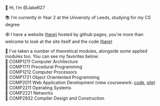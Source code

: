 👋 Hi, I’m @JakeR27

📚 I'm currently in Year 2️ at the University of Leeds, studying for my CS degree

🕸 I have a website [(here)](http://www.jakebs.xyz) hosted by github pages, you're more than welcome to look at the site itself and the code [(here)](https://github.com/JakeR27/jaker27.github.io)

📜 I've taken a number of theoretical modules, alongside some applied modules too. You can see my favorites below:  
🎯 COMP1211 Computer Architecture  
🎯 COMP1711 Procedural Programming  
🎯 COMP1212 Computer Processors  
🎯 COMP1721 Object Orientented Programming  
🎯 COMP2011 Web Application Development (view coursework: [code](https://github.com/JakeR27/comp2011-coursework2), [site](http://web.jakebs.xyz))   
🎯 COMP2211 Operating Systems  
🎯 COMP2221 Networks  
🎯 COMP2932 Compiler Design and Construction  

